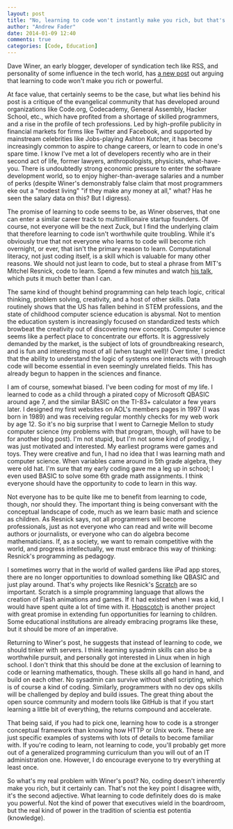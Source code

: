```yaml
---
layout: post
title: "No, learning to code won't instantly make you rich, but that's not why you should do it "
author: "Andrew Fader"
date: 2014-01-09 12:40
comments: true
categories: [Code, Education] 
---
```


Dave Winer, an early blogger, developer of syndication tech like RSS, and personality of some influence in the tech world, has [a new post](http://tmp.fargo.io/users/scripting/2013/12/10/learningToCodeWillNotMakeYouRich.html) out arguing that learning to code won't make you rich or powerful.
<!-- more -->
At face value, that certainly seems to be the case, but what lies behind his post is a critique of the evangelical community that has developed around organizations like Code.org, Codecademy, General Assembly, Hacker School, etc., which have profited from a shortage of skilled programmers, and a rise in the profile of tech professions. Led by high-profile publicity in financial markets for firms like Twitter and Facebook, and supported by mainstream celebrities like Jobs-playing Ashton Kutcher, it has become increasingly common to aspire to change careers, or learn to code in one's spare time. I know I've met a lot of developers recently who are in their second act of life, former lawyers, anthropologists, physicists, what-have-you. There is undoubtedly strong economic pressure to enter the software development world, so to enjoy higher-than-average salaries and a number of perks (despite Winer's demonstrably false claim that most programmers eke out a "modest living" "if they make any money at all," what? Has he seen the salary data on this? But I digress).

The promise of learning to code seems to be, as Winer observes, that one can enter a similar career track to multimillionaire startup founders. Of course, not everyone will be the next Zuck, but I find the underlying claim that therefore learning to code isn't worthwhile quite troubling. While it's obviously true that not everyone who learns to code will become rich overnight, or ever, that isn't the primary reason to learn. Computational literacy, not just coding itself, is a skill which is valuable for many other reasons. We should not just learn to code, but to steal a phrase from MIT's Mitchel Resnick, code to learn. Spend a few minutes and watch [his talk](http://www.ted.com/talks/mitch_resnick_let_s_teach_kids_to_code.html), which puts it much better than I can.

The same kind of thought behind programming can help teach logic, critical thinking, problem solving, creativity, and a host of other skills. Data routinely shows that the US has fallen behind in STEM professions, and the state of childhood computer science education is abysmal. Not to mention the education system is increasingly focused on standardized tests which browbeat the creativity out of discovering new concepts. Computer science seems like a perfect place to concentrate our efforts. It is aggressively demanded by the market, is the subject of lots of groundbreaking research, and is fun and interesting most of all (when taught well)! Over time, I predict that the ability to understand the logic of systems one interacts with through code will become essential in even seemingly unrelated fields. This has already begun to happen in the sciences and finance.

I am of course, somewhat biased. I've been coding for most of my life. I learned to code as a child through a pirated copy of Microsoft QBASIC around age 7, and the similar BASIC on the TI-83+ calculator a few years later. I designed my first websites on AOL's members pages in 1997 (I was born in 1989) and was receiving regular monthly checks for my web work by age 12. So it's no big surprise that I went to Carnegie Mellon to study computer science (my problems with that program, though, will have to be for another blog post). I'm not stupid, but I'm not some kind of prodigy, I was just motivated and interested. My earliest programs were games and toys. They were creative and fun, I had no idea that I was learning math and computer science. When variables came around in 5th grade algebra, they were old hat. I'm sure that my early coding gave me a leg up in school; I even used BASIC to solve some 6th grade math assignments. I think everyone should have the opportunity to code to learn in this way.

Not everyone has to be quite like me to benefit from learning to code, though, nor should they. The important thing is being conversant with the conceptual landscape of code, much as we learn basic math and science as children. As Resnick says, not all programmers will become professionals, just as not everyone who can read and write will become authors or journalists, or everyone who can do algebra become mathematicians. If, as a society, we want to remain competitive with the world, and progress intellectually, we must embrace this way of thinking: Resnick's programming as pedagogy.

I sometimes worry that in the world of walled gardens like iPad app stores, there are no longer opportunities to download something like QBASIC and just play around. That's why projects like Resnick's [Scratch](https://scratch.mit.edu/) are so important. Scratch is a simple programming language that allows the creation of Flash animations and games. If it had existed when I was a kid, I would have spent quite a lot of time with it. [Hopscotch](https://www.gethopscotch.com/) is another project with great promise in extending fun opportunities for learning to children. Some educational institutions are already embracing programs like these, but it should be more of an imperative.

Returning to Winer's post, he suggests that instead of learning to code, we should tinker with servers. I think learning sysadmin skills can also be a worthwhile pursuit, and personally got interested in Linux when in high school. I don't think that this should be done at the exclusion of learning to code or learning mathematics, though. These skills all go hand in hand, and build on each other. No sysadmin can survive without shell scripting, which is of course a kind of coding. Similarly, programmers with no dev ops skills will be challenged by deploy and build issues. The great thing about the open source community and modern tools like GitHub is that if you start learning a little bit of everything, the returns compound and accelerate.

That being said, if you had to pick one, learning how to code is a stronger conceptual framework than knowing how HTTP or Unix work. These are just specific examples of systems with lots of details to become familiar with. If you're coding to learn, not learning to code, you'll probably get more out of a generalized programming curriculum than you will out of an IT administration one. However, I do encourage everyone to try everything at least once.

So what's my real problem with Winer's post? No, coding doesn't inherently make you rich, but it certainly can. That's not the key point I disagree with, it's the second adjective. What learning to code definitely does do is make you powerful. Not the kind of power that executives wield in the boardroom, but the real kind of power in the tradition of scientia est potentia (knowledge). 
